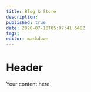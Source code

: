 ```yaml
---
title: Blog & Store
description: 
published: true
date: 2020-07-18T05:07:41.548Z
tags: 
editor: markdown
---
```


# Header
Your content here